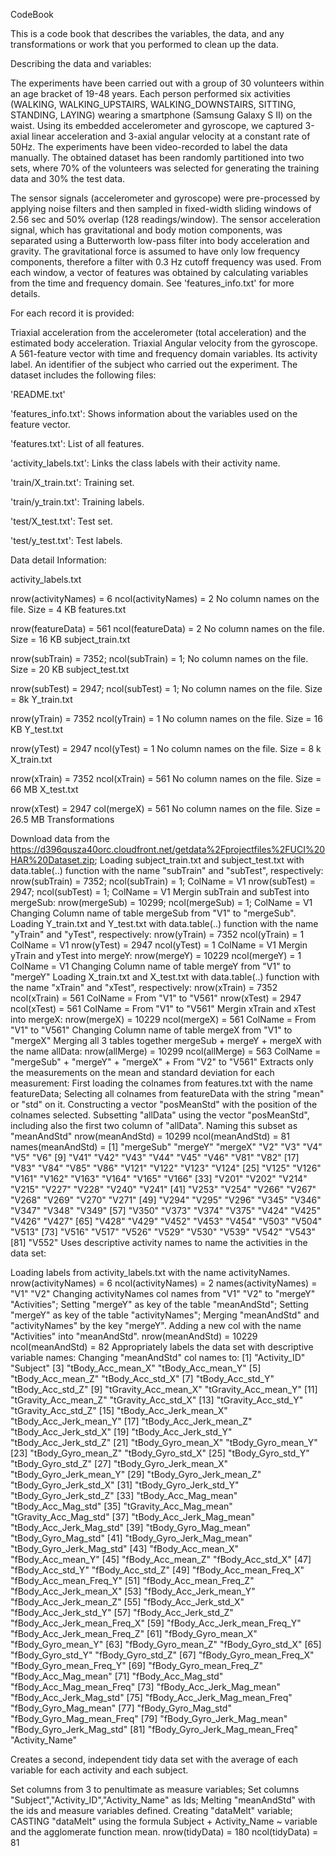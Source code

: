CodeBook

This is a code book that describes the variables, the data, and any transformations or work that you performed to clean up the data.

Describing the data and variables:

The experiments have been carried out with a group of 30 volunteers within an age bracket of 19-48 years. Each person performed six activities (WALKING, WALKING_UPSTAIRS, WALKING_DOWNSTAIRS, SITTING, STANDING, LAYING) wearing a smartphone (Samsung Galaxy S II) on the waist. Using its embedded accelerometer and gyroscope, we captured 3-axial linear acceleration and 3-axial angular velocity at a constant rate of 50Hz. The experiments have been video-recorded to label the data manually. The obtained dataset has been randomly partitioned into two sets, where 70% of the volunteers was selected for generating the training data and 30% the test data.

The sensor signals (accelerometer and gyroscope) were pre-processed by applying noise filters and then sampled in fixed-width sliding windows of 2.56 sec and 50% overlap (128 readings/window). The sensor acceleration signal, which has gravitational and body motion components, was separated using a Butterworth low-pass filter into body acceleration and gravity. The gravitational force is assumed to have only low frequency components, therefore a filter with 0.3 Hz cutoff frequency was used. From each window, a vector of features was obtained by calculating variables from the time and frequency domain. See 'features_info.txt' for more details.

For each record it is provided:

Triaxial acceleration from the accelerometer (total acceleration) and the estimated body acceleration.
Triaxial Angular velocity from the gyroscope.
A 561-feature vector with time and frequency domain variables.
Its activity label.
An identifier of the subject who carried out the experiment.
The dataset includes the following files:

'README.txt'

'features_info.txt': Shows information about the variables used on the feature vector.

'features.txt': List of all features.

'activity_labels.txt': Links the class labels with their activity name.

'train/X_train.txt': Training set.

'train/y_train.txt': Training labels.

'test/X_test.txt': Test set.

'test/y_test.txt': Test labels.

Data detail Information:

activity_labels.txt

nrow(activityNames) = 6
ncol(activityNames) = 2
No column names on the file.
Size = 4 KB
features.txt

nrow(featureData) = 561
ncol(featureData) = 2
No column names on the file.
Size = 16 KB
subject_train.txt

nrow(subTrain) = 7352;
ncol(subTrain) = 1;
No column names on the file.
Size = 20 KB
subject_test.txt

nrow(subTest) = 2947;
ncol(subTest) = 1;
No column names on the file.
Size = 8k
Y_train.txt

nrow(yTrain) = 7352
ncol(yTrain) = 1
No column names on the file.
Size = 16 KB
Y_test.txt

nrow(yTest) = 2947
ncol(yTest) = 1
No column names on the file.
Size = 8 k
X_train.txt

nrow(xTrain) = 7352
ncol(xTrain) = 561
No column names on the file.
Size = 66 MB
X_test.txt

nrow(xTest) = 2947
col(mergeX) = 561
No column names on the file.
Size = 26.5 MB
Transformations

Download data from the https://d396qusza40orc.cloudfront.net/getdata%2Fprojectfiles%2FUCI%20HAR%20Dataset.zip;
Loading subject_train.txt and subject_test.txt with data.table(..) function with the name "subTrain" and "subTest", respectively:
nrow(subTrain) = 7352;
ncol(subTrain) = 1;
ColName = V1
nrow(subTest) = 2947;
ncol(subTest) = 1;
ColName = V1
Mergin subTrain and subTest into mergeSub:
nrow(mergeSub) = 10299;
ncol(mergeSub) = 1;
ColName = V1
Changing Column name of table mergeSub from "V1" to "mergeSub".
Loading Y_train.txt and Y_test.txt with data.table(..) function with the name "yTrain" and "yTest", respectively:
nrow(yTrain) = 7352
ncol(yTrain) = 1
ColName = V1
nrow(yTest) = 2947
ncol(yTest) = 1
ColName = V1
Mergin yTrain and yTest into mergeY:
nrow(mergeY) = 10229
ncol(mergeY) = 1
ColName = V1
Changing Column name of table mergeY from "V1" to "mergeY"
Loading X_train.txt and X_test.txt with data.table(..) function with the name "xTrain" and "xTest", respectively:
nrow(xTrain) = 7352
ncol(xTrain) = 561
ColName = From "V1" to "V561"
nrow(xTest) = 2947
ncol(xTest) = 561
ColName = From "V1" to "V561"
Mergin xTrain and xTest into mergeX:
nrow(mergeX) = 10229
ncol(mergeX) = 561
ColName = From "V1" to "V561"
Changing Column name of table mergeX from "V1" to "mergeX"
Merging all 3 tables together mergeSub + mergeY + mergeX with the name allData:
nrow(allMerge) = 10299
ncol(allMerge) = 563
ColName = "mergeSub" + "mergeY" + "mergeX" + From "V2" to "V561"
Extracts only the measurements on the mean and standard deviation for each measurement:
First loading the colnames from features.txt with the name featureData;
Selecting all colnames from featureData with the string "mean" or "std" on it. Constructing a vector "posMeanStd" with the position of the colnames selected.
Subsetting "allData" using the vector "posMeanStd", including also the first two column of "allData". Naming this subset as "meanAndStd"
nrow(meanAndStd) = 10299
ncol(meanAndStd) = 81
names(meanAndStd) = [1] "mergeSub" "mergeY" "mergeX" "V2" "V3" "V4" "V5" "V6"
[9] "V41" "V42" "V43" "V44" "V45" "V46" "V81" "V82"
[17] "V83" "V84" "V85" "V86" "V121" "V122" "V123" "V124"
[25] "V125" "V126" "V161" "V162" "V163" "V164" "V165" "V166"
[33] "V201" "V202" "V214" "V215" "V227" "V228" "V240" "V241"
[41] "V253" "V254" "V266" "V267" "V268" "V269" "V270" "V271"
[49] "V294" "V295" "V296" "V345" "V346" "V347" "V348" "V349"
[57] "V350" "V373" "V374" "V375" "V424" "V425" "V426" "V427"
[65] "V428" "V429" "V452" "V453" "V454" "V503" "V504" "V513"
[73] "V516" "V517" "V526" "V529" "V530" "V539" "V542" "V543"
[81] "V552"
Uses descriptive activity names to name the activities in the data set:

Loading labels from activity_labels.txt with the name activityNames.
nrow(activityNames) = 6
ncol(activityNames) = 2
names(activityNames) = "V1" "V2"
Changing activityNames col names from "V1" "V2" to "mergeY" "Activities";
Setting "mergeY" as key of the table "meanAndStd";
Setting "mergeY" as key of the table "activityNames";
Merging "meanAndStd" and "activityNames" by the key "mergeY". Adding a new col with the name "Activities" into "meanAndStd".
nrow(meanAndStd) = 10229
ncol(meanAndStd) = 82
Appropriately labels the data set with descriptive variable names:
Changing "meanAndStd" col names to: [1] "Activity_ID" "Subject"
[3] "tBody_Acc_mean_X" "tBody_Acc_mean_Y"
[5] "tBody_Acc_mean_Z" "tBody_Acc_std_X"
[7] "tBody_Acc_std_Y" "tBody_Acc_std_Z"
[9] "tGravity_Acc_mean_X" "tGravity_Acc_mean_Y"
[11] "tGravity_Acc_mean_Z" "tGravity_Acc_std_X"
[13] "tGravity_Acc_std_Y" "tGravity_Acc_std_Z"
[15] "tBody_Acc_Jerk_mean_X" "tBody_Acc_Jerk_mean_Y"
[17] "tBody_Acc_Jerk_mean_Z" "tBody_Acc_Jerk_std_X"
[19] "tBody_Acc_Jerk_std_Y" "tBody_Acc_Jerk_std_Z"
[21] "tBody_Gyro_mean_X" "tBody_Gyro_mean_Y"
[23] "tBody_Gyro_mean_Z" "tBody_Gyro_std_X"
[25] "tBody_Gyro_std_Y" "tBody_Gyro_std_Z"
[27] "tBody_Gyro_Jerk_mean_X" "tBody_Gyro_Jerk_mean_Y"
[29] "tBody_Gyro_Jerk_mean_Z" "tBody_Gyro_Jerk_std_X"
[31] "tBody_Gyro_Jerk_std_Y" "tBody_Gyro_Jerk_std_Z"
[33] "tBody_Acc_Mag_mean" "tBody_Acc_Mag_std"
[35] "tGravity_Acc_Mag_mean" "tGravity_Acc_Mag_std"
[37] "tBody_Acc_Jerk_Mag_mean" "tBody_Acc_Jerk_Mag_std"
[39] "tBody_Gyro_Mag_mean" "tBody_Gyro_Mag_std"
[41] "tBody_Gyro_Jerk_Mag_mean" "tBody_Gyro_Jerk_Mag_std"
[43] "fBody_Acc_mean_X" "fBody_Acc_mean_Y"
[45] "fBody_Acc_mean_Z" "fBody_Acc_std_X"
[47] "fBody_Acc_std_Y" "fBody_Acc_std_Z"
[49] "fBody_Acc_mean_Freq_X" "fBody_Acc_mean_Freq_Y"
[51] "fBody_Acc_mean_Freq_Z" "fBody_Acc_Jerk_mean_X"
[53] "fBody_Acc_Jerk_mean_Y" "fBody_Acc_Jerk_mean_Z"
[55] "fBody_Acc_Jerk_std_X" "fBody_Acc_Jerk_std_Y"
[57] "fBody_Acc_Jerk_std_Z" "fBody_Acc_Jerk_mean_Freq_X"
[59] "fBody_Acc_Jerk_mean_Freq_Y" "fBody_Acc_Jerk_mean_Freq_Z"
[61] "fBody_Gyro_mean_X" "fBody_Gyro_mean_Y"
[63] "fBody_Gyro_mean_Z" "fBody_Gyro_std_X"
[65] "fBody_Gyro_std_Y" "fBody_Gyro_std_Z"
[67] "fBody_Gyro_mean_Freq_X" "fBody_Gyro_mean_Freq_Y"
[69] "fBody_Gyro_mean_Freq_Z" "fBody_Acc_Mag_mean"
[71] "fBody_Acc_Mag_std" "fBody_Acc_Mag_mean_Freq"
[73] "fBody_Acc_Jerk_Mag_mean" "fBody_Acc_Jerk_Mag_std"
[75] "fBody_Acc_Jerk_Mag_mean_Freq" "fBody_Gyro_Mag_mean"
[77] "fBody_Gyro_Mag_std" "fBody_Gyro_Mag_mean_Freq"
[79] "fBody_Gyro_Jerk_Mag_mean" "fBody_Gyro_Jerk_Mag_std"
[81] "fBody_Gyro_Jerk_Mag_mean_Freq" "Activity_Name"

Creates a second, independent tidy data set with the average of each variable for each activity and each subject.

Set columns from 3 to penultimate as measure variables;
Set columns "Subject","Activity_ID","Activity_Name" as Ids;
Melting "meanAndStd" with the ids and measure variables defined. Creating "dataMelt" variable;
CASTING "dataMelt" using the formula Subject + Activity_Name ~ variable and the agglomerate function mean.
nrow(tidyData) = 180
ncol(tidyData) = 81
